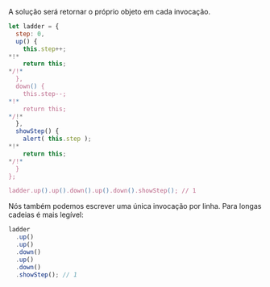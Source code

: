 A solução será retornar o próprio objeto em cada invocação.

```js run demo
let ladder = {
  step: 0,
  up() {
    this.step++;
*!*
    return this;
*/!*
  },
  down() {
    this.step--;
*!*
    return this;
*/!*
  },
  showStep() {
    alert( this.step );
*!*
    return this;
*/!*
  }
};

ladder.up().up().down().up().down().showStep(); // 1
```

Nós também podemos escrever uma única invocação por linha. Para longas cadeias é mais legível:

```js
ladder
  .up()
  .up()
  .down()
  .up()
  .down()
  .showStep(); // 1
```
